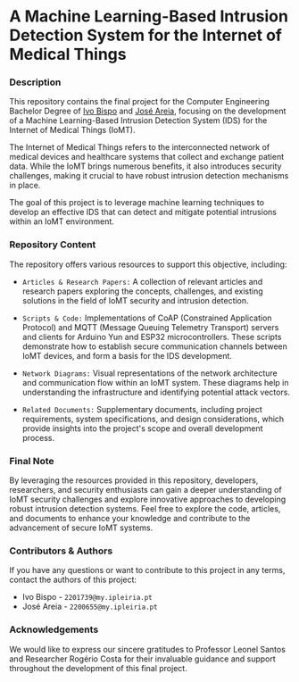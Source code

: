 # A Machine Learning-Based Intrusion Detection System for the Internet of Medical Things

### Description

This repository contains the final project for the Computer Engineering Bachelor Degree of <a href="https://github.com/ivoafonsobispo">Ivo Bispo</a> and <a href="https://github.com/joseareia">José Areia</a>, focusing on the development of a Machine Learning-Based Intrusion Detection System (IDS) for the Internet of Medical Things (IoMT).

The Internet of Medical Things refers to the interconnected network of medical devices and healthcare systems that collect and exchange patient data. While the IoMT brings numerous benefits, it also introduces security challenges, making it crucial to have robust intrusion detection mechanisms in place.

The goal of this project is to leverage machine learning techniques to develop an effective IDS that can detect and mitigate potential intrusions within an IoMT environment. 

### Repository Content

The repository offers various resources to support this objective, including:

- `Articles & Research Papers:` A collection of relevant articles and research papers exploring the concepts, challenges, and existing solutions in the field of IoMT security and intrusion detection.

- `Scripts & Code:` Implementations of CoAP (Constrained Application Protocol) and MQTT (Message Queuing Telemetry Transport) servers and clients for Arduino Yun and ESP32 microcontrollers. These scripts demonstrate how to establish secure communication channels between IoMT devices, and form a basis for the IDS development.

- `Network Diagrams:` Visual representations of the network architecture and communication flow within an IoMT system. These diagrams help in understanding the infrastructure and identifying potential attack vectors.

- `Related Documents:` Supplementary documents, including project requirements, system specifications, and design considerations, which provide insights into the project's scope and overall development process.

### Final Note

By leveraging the resources provided in this repository, developers, researchers, and security enthusiasts can gain a deeper understanding of IoMT security challenges and explore innovative approaches to developing robust intrusion detection systems. Feel free to explore the code, articles, and documents to enhance your knowledge and contribute to the advancement of secure IoMT systems.

### Contributors & Authors

If you have any questions or want to contribute to this project in any terms, contact the authors of this project:

- Ivo Bispo - `2201739@my.ipleiria.pt`
- José Areia - `2200655@my.ipleiria.pt`

### Acknowledgements

We would like to express our sincere gratitudes to Professor Leonel Santos and Researcher Rogério Costa for their invaluable guidance and support throughout the development of this final project.

